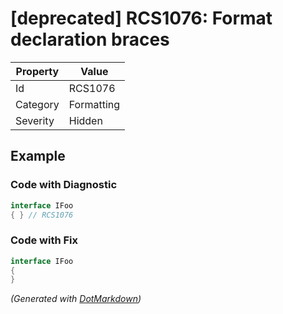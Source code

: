 # \[deprecated\] RCS1076: Format declaration braces

| Property | Value      |
| -------- | ---------- |
| Id       | RCS1076    |
| Category | Formatting |
| Severity | Hidden     |

## Example

### Code with Diagnostic

```csharp
interface IFoo
{ } // RCS1076
```

### Code with Fix

```csharp
interface IFoo
{
}
```


*\(Generated with [DotMarkdown](http://github.com/JosefPihrt/DotMarkdown)\)*